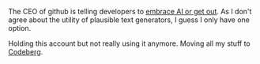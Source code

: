 The CEO of github is telling developers to [embrace AI or get out](https://www.businessinsider.com/github-ceo-developers-embrace-ai-or-get-out-2025-8). As I don't agree about the utility of plausible text generators, I guess I only have one option.

Holding this account but not really using it anymore. Moving all my stuff to [Codeberg](https://codeberg.org/kvuzet).
